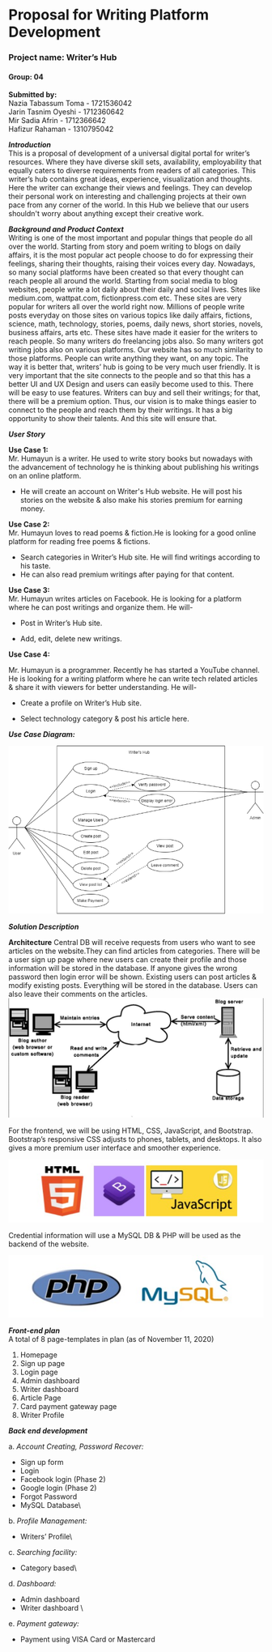 # Proposal for Writing Platform Development
### Project name: Writer’s Hub 
#### Group: 04

**Submitted by:**\
Nazia Tabassum Toma - 1721536042\
Jarin Tasnim Oyeshi - 1712360642\
Mir Sadia Afrin - 1712366642\
Hafizur Rahaman - 1310795042

***Introduction***\
This is a proposal of development of a universal digital portal for writer’s resources. Where they have diverse skill sets, availability, employability that equally caters to diverse requirements from readers of all categories. This writer’s hub contains great ideas, experience, visualization and thoughts. Here the writer can exchange their views and feelings. They can develop their personal work on interesting and challenging projects at their own pace from any corner of the world. In this Hub we believe that our users shouldn't worry about anything except their creative work.

***Background and Product Context***<br/>
Writing is one of the most important and popular things that people do all over the world. Starting from story and poem writing to blogs on daily affairs, it is the most popular act people choose to do for expressing their feelings, sharing their thoughts, raising their voices every day. Nowadays, so many social platforms have been created so that every thought can reach people all around the world.
Starting from social media to blog websites, people write a lot daily about their daily and social lives. Sites like medium.com, wattpat.com, fictionpress.com etc. These sites are very popular for writers all over the world right now. Millions of people write posts everyday on those sites on various topics like daily affairs, fictions, science, math, technology, stories, poems, daily news, short stories, novels, business affairs, arts etc. These sites have made it easier for the writers to reach people. So many writers do freelancing jobs also. So many writers got writing jobs also on various platforms.
Our website has so much similarity to those platforms. People can write anything they want, on any topic. The way it is better that, writers’ hub is going to be very much user friendly. It is very important that the site connects to the people and so that this has a better UI and UX Design and users can easily become used to this. There will be easy to use features. Writers can buy and sell their writings; for that, there will be a premium option.
Thus, our vision is to make things easier to connect to the people and reach them by their writings. It has a big opportunity to show their talents. And this site will ensure that.

***User Story***

**Use Case 1:**\
Mr. Humayun is a writer. He used to write story books but nowadays with the advancement of technology he is thinking about publishing his writings on an online platform.
- He will create an account on Writer's Hub website. He will post his stories on the website & also make his stories premium for earning money. 

**Use Case 2:**\
Mr. Humayun loves to read poems & fiction.He is looking for a good online platform for reading free poems & fictions. 

- Search categories in Writer’s Hub site. He will find writings according to his taste.
- He can also read premium writings after paying for that content.

**Use Case 3:**\
Mr. Humayun writes articles on Facebook. He is looking for a platform where he can post writings and organize them. He will-

- Post in Writer’s Hub site.

- Add, edit, delete new writings.

**Use Case 4:**

Mr. Humayun is a programmer. Recently he has started a YouTube channel. He is looking for a writing platform where he can write tech related articles & share it with viewers for better understanding. He will- 

- Create a profile on Writer’s Hub site.

- Select technology category & post his article here.

***Use Case Diagram:***


![alt text](https://raw.githubusercontent.com/NaziaToma/Writer_Hub-CSE482/main/Images/final.png)

***Solution Description***

**Architecture**
Central DB will receive requests from users who want to see articles on the website.They can find articles from categories. There will be a user sign up page where new users can create their profile and those information will be stored in the database. If anyone gives the wrong password then login error will be shown. Existing users can post articles & modify existing posts. Everything will be stored in the database. Users can also leave their comments on the articles. 
![alt text](https://raw.githubusercontent.com/NaziaToma/Writer_Hub-CSE482/main/Images/system%20architecture.jpg)

For the frontend, we will be using HTML, CSS, JavaScript, and Bootstrap. Bootstrap’s responsive CSS adjusts to phones, tablets, and desktops.  It also gives a more premium user interface and smoother experience.

![alt text](https://raw.githubusercontent.com/NaziaToma/Writer_Hub-CSE482/main/Images/logo1.jpg)

Credential information will use a MySQL DB & PHP will be used as the backend of the website.

![alt text](https://raw.githubusercontent.com/NaziaToma/Writer_Hub-CSE482/main/Images/logo2.jpg)

***Front-end plan***<br/>
A total of 8 page-templates in plan (as of November 11, 2020)
1. Homepage
2. Sign up page
3. Login page
4. Admin dashboard
5. Writer dashboard
6. Article Page
7. Card payment gateway page
8. Writer Profile 

***Back end development*** <br/>

a. *Account Creating, Password Recover:*
- Sign up form
- Login
- Facebook login (Phase 2)
- Google login (Phase 2)
- Forgot Password
- MySQL Database\

b. *Profile Management:*
- Writers’ Profile\

c. *Searching facility:*
- Category based\
      
d. *Dashboard:*
- Admin dashboard
- Writer dashboard \

e. *Payment gateway:* 
- Payment using VISA Card or Mastercard










